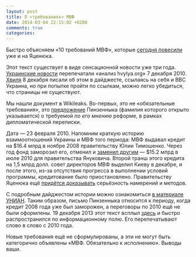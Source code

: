 ```yaml
---
layout: post
title: О «требованиях» МВФ
date: 2014-03-04 22:15:02 +0200
comments: true
categories: 
---
```

Быстро объясняем «10 требований МВФ», которые [сегодня повесили](https://www.facebook.com/kostiantyn.stogniy/posts/657506810962958?stream_ref=5) уже и на Яценюка. 

Этот текст существует в виде сенсационной новости уже три года. [Украинские новости](http://ukranews.com/ru/news/economics/2010/12/07/32810) перепечатали «анализ hvylya.org» 7 декабря 2010. [Хвиля](http://hvylya.org/news/digest/wikileaks-15.html) 8 декабря писали об этом в дайджесте, ссылаясь на себя и BBC Украина, но при попытке пройти по ссылкам, можно легко убедиться, что страницы не существуют.

Мы нашли документ в Wikileaks. Во-первых, это не «обязательные требования», это [предложение](https://www.wikileaks.org/plusd/cables/10KYIV278_a.html) Пинзенныка (фамилия которого открыто указывается) о требуемой _по его мнению_ реформе, в рамках дипломатической переписки.

Дата — 23 февраля 2010. Напомним краткую историю взаимоотношений Украины и МВФ того периода: МВФ выдавал кредит на $16.4 млрд в ноябре 2008 правительству Юлии Тимошенко. Через год фонд заморозил его, отменил и [заменил другим](http://www.imf.org/external/pubs/ft/survey/so/2010/car081110a.htm) — $15.2 млрд в июле 2010 для правительства Януковича. Второй транш этого кредита на 1,5 млрд долл. совет директоров МВФ выделил Киеву в декабре, и после этого, из-за отсутствия прогресса в выполнении условий программы, кредитование было приостановлено. Правительству Яценюка ещё [придётся доказывать](http://www.bloomberg.com/news/2014-02-28/imf-history-with-reneging-ukrainian-leaders-may-cloud-fresh-aid.html) серьёзность намерений и методов.

С подробным дайджестом истории можно ознакомиться [в материале УНИАН](http://economics.unian.net/other/854861-hronologiya-otnosheniy-ukrainyi-s-mvf.html). Таким образом, письмо Пинзенныка относится к периоду, когда кредит 2008 года уже был заморожен, а переговоры по 2010 ещё не были оформлены. 
19 декабря 2013 этот текст всплыл [здесь](http://blog.polemika.com.ua/blog/trebovaniy-mvf-ukraine-polnyy-spisok-jlya.html) и быстро распространился по информационному полю. Его перепечатывают слово в слово с 2010 года.

Новые требования ещё не сформулированы, а эти не могут быть категорично объявлены «МВФ. Обязательно к исполнению». Выводы ваши.





